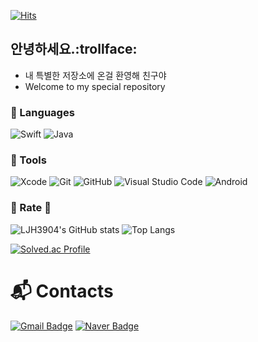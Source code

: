 [![Hits](https://hits.seeyoufarm.com/api/count/incr/badge.svg?url=https%3A%2F%2Fgithub.com%2FLJH3904&count_bg=%233D63C8&title_bg=%23555555&icon=protocols-dot-io.svg&icon_color=%23A293D5&title=LJH&edge_flat=false)](https://hits.seeyoufarm.com)


## 안녕하세요.:trollface:
- 내 특별한 저장소에 온걸 환영해 친구야 
- Welcome to my special repository


### 💬 Languages
![Swift](https://img.shields.io/badge/Swift-F05138.svg?&style=for-the-badge&logo=Swift&logoColor=white)
![Java](https://img.shields.io/badge/Java-2F2625.svg?&style=for-the-badge&logo=Java&logoColor=white)



### 🔭 Tools
![Xcode](https://img.shields.io/badge/Xcode-147EFB.svg?&style=for-the-badge&logo=Xcode&logoColor=white)
![Git](https://img.shields.io/badge/Git-F05032.svg?&style=for-the-badge&logo=Git&logoColor=white)
![GitHub](https://img.shields.io/badge/GitHub-181717.svg?&style=for-the-badge&logo=GitHub&logoColor=white)
![Visual Studio Code](https://img.shields.io/badge/Visual%20Studio%20Code-007ACC.svg?&style=for-the-badge&logo=Visual%20Studio%20Code&logoColor=white)
![Android](https://img.shields.io/badge/Android-3DDC84.svg?&style=for-the-badge&logo=Android&logoColor=white)


### 🌱 Rate 🌱
![LJH3904's GitHub stats](https://github-readme-stats.vercel.app/api?username=LJH3904&show_icons=true&theme=dark)
![Top Langs](https://github-readme-stats.vercel.app/api/top-langs/?username=LJH3904&layout=compact&theme=dark)


[![Solved.ac Profile](http://mazassumnida.wtf/api/v2/generate_badge?boj=dasom8899)](https://solved.ac/dasom8899/)



# :mailbox_with_mail: Contacts
[![Gmail Badge](https://img.shields.io/badge/Gmail-d14836?style=flat-square&logo=Gmail&logoColor=white&link=mailto:dasom8899981@gmail.com)](mailto:dasom8899981@gmail.com)
[![Naver Badge](https://img.shields.io/badge/Naver-03C75A?style=flat-square&logo=Naver&logoColor=white&link=mailto:dasom8899@naver.com)](mailto:dasom8899@naver.com)

<!--
**LJH3904/LJH3904** is a ✨ _special_ ✨ repository because its `README.md` (this file) appears on your GitHub profile.

Here are some ideas to get you started:

- 🔭 I’m currently working on ...
- 🌱 I’m currently learning ...
- 👯 I’m looking to collaborate on ...
- 🤔 I’m looking for help with ...
- 💬 Ask me about ...
- 📫 How to reach me: ...
- 😄 Pronouns: ...
- ⚡ Fun fact: ...
-->

